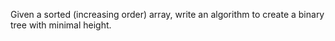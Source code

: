 Given a sorted (increasing order) array, write an algorithm to create a binary tree with minimal height.